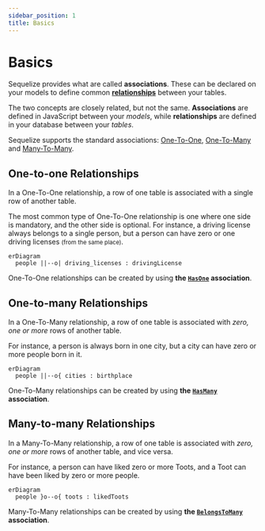 ```yaml
---
sidebar_position: 1
title: Basics
---
```


# Basics

Sequelize provides what are called __associations__.
These can be declared on your models to define common [__relationships__](https://en.wikipedia.org/wiki/Cardinality_(data_modeling)) between your tables.

The two concepts are closely related, but not the same. __Associations__ are defined in JavaScript between your _models_, while
__relationships__ are defined in your database between your _tables_.

Sequelize supports the standard associations: [One-To-One](https://en.wikipedia.org/wiki/One-to-one_%28data_model%29), [One-To-Many](https://en.wikipedia.org/wiki/One-to-many_%28data_model%29) and [Many-To-Many](https://en.wikipedia.org/wiki/Many-to-many_%28data_model%29).

## One-to-one Relationships

In a One-To-One relationship, a row of one table is associated with a single row of another table. 

The most common type of One-To-One relationship is one where one side is mandatory, and the other side is optional.
For instance, a driving license always belongs to a single person, but a person can have zero or one driving licenses <small>(from the same place)</small>.

```mermaid
erDiagram
  people ||--o| driving_licenses : drivingLicense
```

One-To-One relationships can be created by using __the [`HasOne`](./has-one.md) association__.

## One-to-many Relationships

In a One-To-Many relationship, a row of one table is associated with _zero, one or more_ rows of another table.

For instance, a person is always born in one city, but a city can have zero or more people born in it.

```mermaid
erDiagram
  people ||--o{ cities : birthplace
```

One-To-Many relationships can be created by using __the [`HasMany`](./has-many.md) association__.

## Many-to-many Relationships

In a Many-To-Many relationship, a row of one table is associated with _zero, one or more_ rows of another table, and vice versa.

For instance, a person can have liked zero or more Toots, and a Toot can have been liked by zero or more people.

```mermaid
erDiagram
  people }o--o{ toots : likedToots
```

Many-To-Many relationships can be created by using __the [`BelongsToMany`](./belongs-to-many.md) association__.
